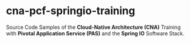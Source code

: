# cna-pcf-springio-training
Source Code Samples of the **Cloud-Native Architecture (CNA)** Training with **Pivotal Application Service (PAS)** and the **Spring IO** Software Stack.
